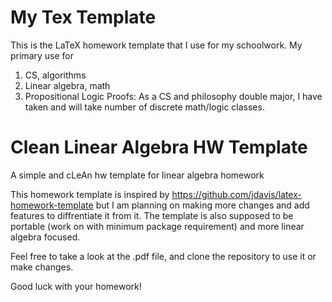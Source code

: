# My Tex Template

This is the LaTeX homework template that I use for my schoolwork. My primary use for 

1. CS, algorithms
2. Linear algebra, math
3. Propositional Logic Proofs: As a CS and philosophy double major, I have taken and will take number of discrete math/logic classes.

# Clean Linear Algebra HW Template
A simple and cLeAn hw template for linear algebra homework

This homework template is inspired by 
https://github.com/jdavis/latex-homework-template
but I am planning on making more changes and add features to diffrentiate it from it.
The template is also supposed to be portable (work on with minimum package requirement) and more linear algebra focused.

Feel free to take a look at the .pdf file, and clone the repository to use it or make changes.

Good luck with your homework!
